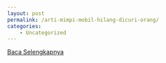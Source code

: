 ```yaml
---
layout: post
permalink: /arti-mimpi-mobil-hilang-dicuri-orang/
categories:
    - Uncategorized
---
```


[Baca Selengkapnya](/02)
